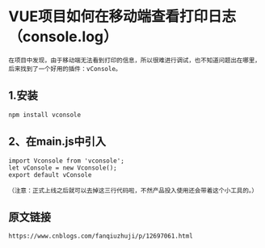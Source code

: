# VUE项目如何在移动端查看打印日志（console.log）
      
    在项目中发现，由于移动端无法看到打印的信息，所以很难进行调试，也不知道问题出在哪里，后来找到了一个好用的插件：vConsole。

## 1.安装
    npm install vconsole

## 2、在main.js中引入

    import Vconsole from 'vconsole';
    let vConsole = new Vconsole();
    export default vConsole
    
    （注意：正式上线之后就可以去掉这三行代码啦，不然产品投入使用还会带着这个小工具的。）


## 原文链接

    https://www.cnblogs.com/fanqiuzhuji/p/12697061.html
